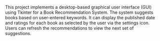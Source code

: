 This project implements a desktop-based graphical user interface (GUI) using Tkinter for a Book Recommendation System. The system suggests books based on user-entered keywords.
It can display the published date and ratings for each book as selected by the user via the settings icon.
Users can refresh the recommendations to view the next set of suggestions.
